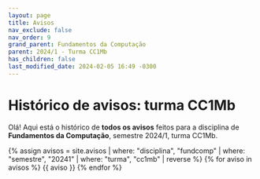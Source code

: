 ```yaml
---
layout: page
title: Avisos
nav_exclude: false
nav_order: 9
grand_parent: Fundamentos da Computação
parent: 2024/1 - Turma CC1Mb
has_children: false
last_modified_date: 2024-02-05 16:49 -0300
---
```


# Histórico de avisos: turma CC1Mb

Olá! Aqui está o histórico de **todos os avisos** feitos para a
disciplina de **Fundamentos da Computação**, semestre 2024/1, turma CC1Mb.

{% assign avisos = site.avisos
     | where: "disciplina", "fundcomp"
     | where: "semestre", "20241"
     | where: "turma", "cc1mb"
     | reverse  %}
{% for aviso in avisos %}
{{ aviso }}
{% endfor %}
